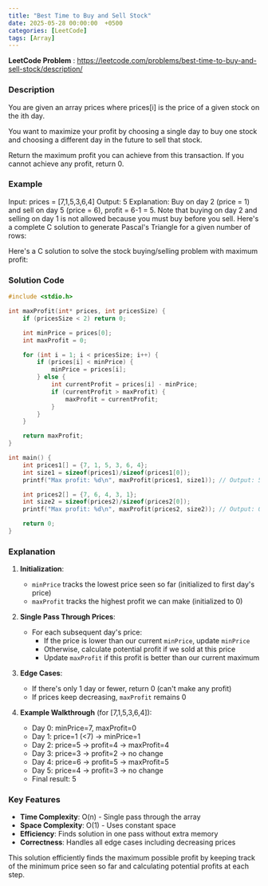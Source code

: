 ```yaml
---
title: "Best Time to Buy and Sell Stock"
date: 2025-05-28 00:00:00  +0500
categories: [LeetCode]
tags: [Array]
---
```

**LeetCode Problem** : <https://leetcode.com/problems/best-time-to-buy-and-sell-stock/description/>

### Description
You are given an array prices where prices[i] is the price of a given stock on the ith day.

You want to maximize your profit by choosing a single day to buy one stock and choosing a different day in the future to sell that stock.

Return the maximum profit you can achieve from this transaction. If you cannot achieve any profit, return 0.

### Example
Input: prices = [7,1,5,3,6,4]
Output: 5
Explanation: Buy on day 2 (price = 1) and sell on day 5 (price = 6), profit = 6-1 = 5.
Note that buying on day 2 and selling on day 1 is not allowed because you must buy before you sell.
Here's a complete C solution to generate Pascal's Triangle for a given number of rows:

Here's a C solution to solve the stock buying/selling problem with maximum profit:

### Solution Code
```c
#include <stdio.h>

int maxProfit(int* prices, int pricesSize) {
    if (pricesSize < 2) return 0;

    int minPrice = prices[0];
    int maxProfit = 0;

    for (int i = 1; i < pricesSize; i++) {
        if (prices[i] < minPrice) {
            minPrice = prices[i];
        } else {
            int currentProfit = prices[i] - minPrice;
            if (currentProfit > maxProfit) {
                maxProfit = currentProfit;
            }
        }
    }

    return maxProfit;
}

int main() {
    int prices1[] = {7, 1, 5, 3, 6, 4};
    int size1 = sizeof(prices1)/sizeof(prices1[0]);
    printf("Max profit: %d\n", maxProfit(prices1, size1)); // Output: 5

    int prices2[] = {7, 6, 4, 3, 1};
    int size2 = sizeof(prices2)/sizeof(prices2[0]);
    printf("Max profit: %d\n", maxProfit(prices2, size2)); // Output: 0

    return 0;
}
```

### Explanation

1. **Initialization**:
   - `minPrice` tracks the lowest price seen so far (initialized to first day's price)
   - `maxProfit` tracks the highest profit we can make (initialized to 0)

2. **Single Pass Through Prices**:
   - For each subsequent day's price:
     - If the price is lower than our current `minPrice`, update `minPrice`
     - Otherwise, calculate potential profit if we sold at this price
     - Update `maxProfit` if this profit is better than our current maximum

3. **Edge Cases**:
   - If there's only 1 day or fewer, return 0 (can't make any profit)
   - If prices keep decreasing, `maxProfit` remains 0

4. **Example Walkthrough** (for [7,1,5,3,6,4]):
   - Day 0: minPrice=7, maxProfit=0
   - Day 1: price=1 (<7) → minPrice=1
   - Day 2: price=5 → profit=4 → maxProfit=4
   - Day 3: price=3 → profit=2 → no change
   - Day 4: price=6 → profit=5 → maxProfit=5
   - Day 5: price=4 → profit=3 → no change
   - Final result: 5

### Key Features
- **Time Complexity**: O(n) - Single pass through the array
- **Space Complexity**: O(1) - Uses constant space
- **Efficiency**: Finds solution in one pass without extra memory
- **Correctness**: Handles all edge cases including decreasing prices

This solution efficiently finds the maximum possible profit by keeping track of the minimum price seen so far and calculating potential profits at each step.
